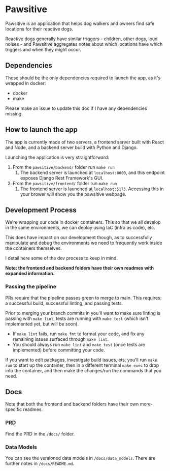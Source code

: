 # Pawsitive

Pawsitive is an application that helps dog walkers and owners find safe locations for their reactive dogs.

Reactive dogs generally have similar triggers - children, other dogs, loud noises - and Pawsitive aggregates notes about which locations have which triggers and when they might occur.

## Dependencies

These should be the only dependencies required to launch the app, as it's wrapped in docker:
- docker
- make

Please make an issue to update this doc if I have any dependencies missing.

## How to launch the app 

The app is currently made of two servers, a frontend server built with React and Node, and a backend server build with Python and Django. 

Launching the application is very straightforward:
1. From the `pawsitive/backend/` folder run `make run`
    1. The backend server is launched at `localhost:8000`, and this endpoint exposes Django Rest Framework's GUI.
2. From the `pawsitive/frontend/` folder run `make run`
    1. The frontend server is launched at `localhost:5173`. Accessing this in your brower will show you the pawsitive webpage.

## Development Process

We're wrapping our code in docker containers. This so that we all develop in the same environments, we can deploy using IaC (infra as code), etc.

This does have impact on our development though, as to successfully manipulate and debug the environments we need to frequently work inside the containers themselves.

I detail here some of the dev process to keep in mind.

**Note: the frontend and backend folders have their own readmes with expanded information.**

### Passing the pipeline

PRs require that the pipeline passes green to merge to main. This requires: a successful build, successful linting, and passing tests.

Prior to merging your branch commits in you'll want to make sure linting is passing with `make lint`, tests are running with `make test` (which isn't implemented yet, but will be soon).
- If `make lint` fails, run `make fmt` to format your code, and fix any remaining issues surfaced through `make lint`.
- You should always run `make lint` and `make test` (once tests are implemented) before committing your code.

If you want to edit packages, investigate build issues, ets, you'll run `make run` to start up the container, then in a different terminal `make exec` to drop into the container, and then make the changes/run the commands that you need.

## Docs

Note that both the frontend and backend folders have their own more-specific readmes.

### PRD

Find the PRD in the `/docs/` folder.

### Data Models

You can see the versioned data models in `/docs/data_models`. There are further notes in `/docs/README.md`.
